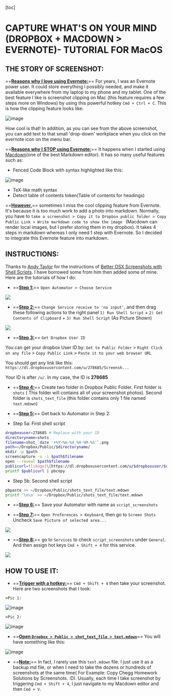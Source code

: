 [toc]

# CAPTURE WHAT'S ON YOUR MIND (DROPBOX + MACDOWN > EVERNOTE)- TUTORIAL FOR MacOS

## THE STORY OF SCREENSHOT:

==<u><b>Reasons why I love using Evernote:</b></u>== For years, I was an Evernote power user. It could store everything I possibly needed, and make it available everywhere from my laptop to my phone and my tablet. One of the best feature I like is screenshot clipping on Mac (this feature requires a few steps more on Windows) by using this powerful hotkey `Cmd + Ctrl + C`. This is how the clipping feature looks like:

![image](https://dl.dropboxusercontent.com/u/27868566/shots/shot_2016-09-09_03-32-06.png)

How cool is that! In addition, as you can see from the above screenshot, you can add text to that small 'drop-down' workplace when you click on the evernote icon on the menu bar.

==<u><b>Reasons why I STOP using Evernote:</b></u>== It happens when I started using [Macdown](http://macdown.uranusjr.com/blog/post/2/macdown-help/)(one of the best Markdown editor). It has so many useful features such as:

* Fenced Code Block with syntax highlighted like this:

![image](https://dl.dropboxusercontent.com/u/27868566/shots/shot_2016-09-09_03-13-25.png)

* TeX-like math syntax
* Detect table of contents token(Table of contents for headings)

==<u><b>However,</b></u>== sometimes I miss the cool clipping feature from Evernote. It's because it is too much work to add a photo into markdown. Normally, you have to `take a screenshot > Copy it to Dropbox public folder > Copy Public Link > Write markdown code to show the image ` (Macdown can render local images, but I prefer storing them in my dropbox). It takes 4 steps in markdown whereas I only need 1 step with Evernote. So I decided to integrate this Evernote feature into markdown. 

## INSTRUCTIONS:

Thanks to [Andy Taylor](https://andytaylor.me) for the instructions of [Better OSX Screenshots with Shell Scripts](https://andytaylor.me/2014/05/22/better-os-x-screenshots-with-shell-scripts/). I have borrowed some from him then added some of mine. Here are the tutorials of how I do:

* ==<u><b>Step 1:</b></u>== `Open Automator > Choose Service`

![](https://dl.dropboxusercontent.com/u/27868566/shots/shot_2016-08-26_09-00-46.png)

* ==<u><b>Step 2:</b></u>== `Change Service receive to 'no input'`, and then drag these following actions to the right panel `1) Run Shell Script` + `2) Get Contents of Clipboard` + `3) Run Shell Script` (As Picture Shown)

![](https://dl.dropboxusercontent.com/u/27868566/shots/shot_2016-08-26_09-01-15.png)


* ==<u><b>Step 3:</b></u>== `Get Dropbox User ID`

You can get your dropbox User ID by: `Got to Public Folder` > `Right Click on any file` > `Copy Public Link` > `Paste it to your web browser URL`

You should get any link like this: `https://dl.dropboxusercontent.com/u/278685/Screensh...`

Your ID is after `/u/`. In my case, the ID is <b>278685</b>


* ==<u><b>Step 4:</b></u>== Create two folder in Dropbox Public Folder. First folder is `shots` ( This folder will contains all of your screenshot photos). Second folder is `shots_text_file` (this folder contains only 1 file named `text.mdown`)

* ==<u><b>Step 5:</b></u>== Get back to Automator in Step 2:

* Step 5a: First shell script

```sh
dropboxuser=278685 # Replace with your ID
directoryname=shots
filename=shot_`date '+%Y-%m-%d_%H-%M-%S'`.png
path=~/Dropbox/Public/$directoryname/
mkdir -p $path
screencapture -o -i $path$filename
open --reveal $path$filename
publicurl=![image]\(https://dl.dropboxusercontent.com/u/$dropboxuser/$directoryname/$filename\)
printf $publicurl | pbcopy
```

* Step 5b: Second shell script

```sh
pbpaste >> ~/Dropbox/Public/shots_text_file/text.mdown
printf '\n\n' >> ~/Dropbox/Public/shots_text_file/text.mdown
```

* ==<u><b>Step 6:</b></u>== Save your Automator with name as `script_screenshots`

* ==<u><b>Step 7:</b></u>== `Open Preferences > Keyboard`, then go to `Screen Shots` Uncheck `Save Picture of selected area...`

![](https://dl.dropboxusercontent.com/u/27868566/shots/shot_2016-08-26_09-13-13.png)

* ==<u><b>Step 8:</b></u>== go to `Services` to check `script_screenshots`  under `General`. And then assign hot keys `Cmd + Shift + 4` for this service.

![](https://dl.dropboxusercontent.com/u/27868566/shots/shot_2016-08-26_09-13-31.png)

## HOW TO USE IT:

* ==<u><b>Trigger with a hotkey:</b></u>== `Cmd + Shift + 4` then take your screenshot. Here are two screenshots that I took:

`>Pic 1:`
	
![image](https://dl.dropboxusercontent.com/u/27868566/shots/shot_2016-09-09_05-14-34.png)

`>Pic 2:`
	

![image](https://dl.dropboxusercontent.com/u/27868566/shots/shot_2016-09-09_05-15-00.png)

* ==<u><b>Open `Dropbox > Public > shot_text_file > text.mdown`</b></u>== You will have something like this:

![image](https://dl.dropboxusercontent.com/u/27868566/shots/shot_2016-09-09_05-18-28.png)

* ==<u><b>Note:</b></u>== In fact, I rarely use this `text.mdown` file. I just use it as a backup md file, or when I need to take the dozens or hundreds of screenshots at the same time( For Example: Copy Chegg Homework Solutions by Screenshots. :D). Usually, each time I take screenshot by triggering `Cmd + Shift + 4`, I just navigate to my Macdown editor and then `Cmd + V`.




